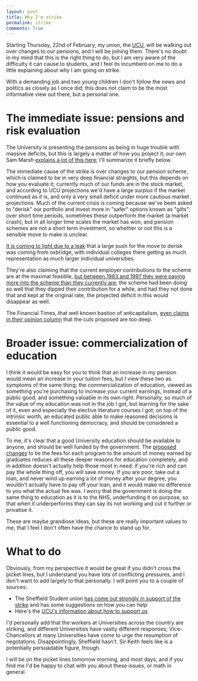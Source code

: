 ```yaml
---
layout: post
title: Why I'm strike
permalink: strike
comments: True
---
```


Starting Thursday, 22nd of February, my union, the [UCU](https://www.ucu.org.uk/), will be walking out over changes to our pensions, and I will be joining them.  There's no doubt in my mind that this is the right thing to do, but I am very aware of the difficulty it can cause to students, and I feel its incumbent on me to do a little explaining about why I am going on strike.

With a demanding job and two young children I don't follow the news and politics as closely as I once did; this does not claim to be the most informative view out there, but a personal one.

The immediate issue: pensions and risk evaluation
====
The University is presenting the pensions as being in huge trouble with massive deficits, but this is largely a matter of how you project it; our own Sam Marsh [explains a lot of this here](https://hemarketisation.wordpress.com/2017/11/06/what-can-be-done-for-uss-by-sam-marsh/); I'll summarize it briefly below.


The immediate cause of the strike is over changes to our pension scheme, which is claimed to be in very deep financial straights, but this depends on how you evaluate it; currently much of our funds are in the stock market, and according to UCU projections we'd have a large *surplus* if the market continued as it is, and only a very small deficit under more cautious market projections.  Much of the current crisis is coming because we've been asked to "derisk" our portfolio and invest more in "safer" options known as "gilts"; over short time periods, sometimes these outperform the market (a market crash), but in all longer time scales the market has won, and pension schemes are not a short term investment, so whether or not this is a sensible move to make is unclear.

[It is coming to light due to a leak](http://scan.lusu.co.uk/index.php/2018/02/21/elite-oxbridge-universities-significantly-influenced-pension-reform-vote/) that a large push for the move to derisk was coming from oxbridge, with individual colleges there getting as much representation as much larger individual universities.  

They're also claiming that the current employer contributions to the scheme are at the maximal feasible, [but between 1983 and 1997 they were paying more into the scheme than they currently are](https://medium.com/@mikeotsuka/uss-deficit-traced-to-employer-contribution-holiday-47828757a8e4); the scheme had been doing so well that they dipped their contribution for a while, and had they not done that and kept at the original rate, the projected deficit in this would disappear as well.

The Financial Times, that well known bastion of anticapitalism, [even claims in their opinion column](https://www.ft.com/content/4671a4c0-163d-11e8-9376-4a6390addb44) that the cuts proposed are too deep.

Broader issue: commercialization of education
====

I think it would be easy for you to think that an increase in my pension would mean an increase in your tuition fees, but I view these two as symptoms of the same thing; the commercialization of education, viewed as something you're purchasing to increase your current earnings, instead of a public good, and something valuable in its own right.  Personally, so much of the value of my education was not in the job I got, but learning for the sake of it, even and especially the elective literature courses I got; on top of the intrinsic worth, an educated public able to make reasoned decisions is essential to a well functioning democracy, and should be considered a public good.

To me, it's clear that a good University education should be available to anyone, and should be well funded by the government.  The [proposed changes](https://www.theguardian.com/education/2018/feb/16/theresa-may-details-tuition-fee-overhaul) to tie the fees for each program to the amount of money earned by graduates reduces all these deeper reasons for education completely, and in addition doesn't actually help those most in need: if you're rich and can pay the whole thing off, you will save money.  If you are poor, take out a loan, and never wind up earning a lot of money after your degree, you wouldn't actually have to pay off your loan, and it would make no difference to you what the actual fee was.  I worry that the government is doing the same thing to education as it is to the NHS, underfunding it on purpose, so that when it underperforms they can say its not working and cut it further or privatise it.

These are maybe grandiose ideas, but these are really important values to me, that I feel I don't often have the chance to stand up for.

What to do
=====

Obviously, from my perspective it would be great if you didn't cross the picket lines, but I understand you have lots of conflicting pressures, and I don't want to add largely to that personally.  I will point you to a couple of sources:

- The Sheffield Student union [has come out strongly in support of the strike](https://su.sheffield.ac.uk/make-a-change/defend-our-education) and has some suggestions on how you can help
- Here's the [UCU's information about how to support us](https://www.ucu.org.uk/student-uss-information)

I'd personally add that the workers at Universities across the country are striking, and different Universities have vastly different responses; Vice-Chancellors at many Universities have come to urge the resumption of negotations.  Disappointingly, Sheffield hasn't.  Sir Keith feels like is a potentially persuadable figure, though.

I will be on the picket lines tomorrow morning, and most days, and if you find me I'd be happy to chat with you about these issues, or math in general.



